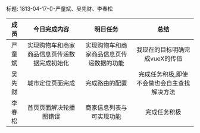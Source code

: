 标题: 1813-04-17-()-严童斌、吴先财、李春松

|    成员    |    今日完成内容    |    明日任务    |    总结   |
|:-------:|:--------------------:|:-------:|:-------:|
|   严童斌  |     实现购物车和商家商品信息页传递数据完成初始化    |    实现购物车和商家商品信息页传递数据的功能  |   我现在的目标明确完成vueX的传值    |
|   吴先财  |     城市定位页面完成 |  完成路由的配置    |    完成任务积极,即使不会做也会自主查找解决方法  |
|   李春松  |     首页页面解决轮播图错误    |   商家信息列表与可实现功能   |   完成任务积极   |